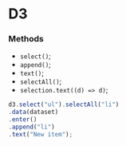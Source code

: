 # D3

### Methods

+ `select()`;
+ `append()`;
+ `text()`;
+ `selectAll()`;
+ `selection.text((d) => d)`;

```js
d3.select("ul").selectAll("li")
.data(dataset)
.enter()
.append("li")
.text("New item");
```
